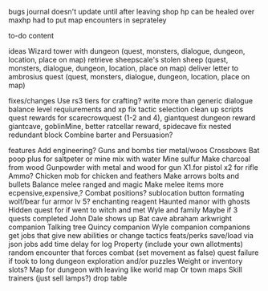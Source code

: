 
bugs
journal doesn't update until after leaving shop
hp can be healed over maxhp
had to put map encounters in seprateley

to-do content

ideas
Wizard tower with dungeon  (quest, monsters, dialogue, dungeon, location, place on map)
retrieve sheepscale's stolen sheep  (quest, monsters, dialogue, dungeon, location, place on map)
deliver letter to ambrosius quest (quest, monsters, dialogue, dungeon, location, place on map)

fixes/changes
Use rs3 tiers for crafting?
write more than generic dialogue
balance level requiurements and xp
fix tactic selection
clean up scripts
quest rewards for scarecrowquest (1-2 and 4), giantquest
dungeon reward giantcave, goblinMine, better ratcellar reward, spidecave
fix nested redundant block
Combine barter and Persuasion?


features
Add engineering?
Guns and bombs tier metal/woos
Crossbows
Bat poop plus for saltpeter or mine mix with water
Mine sulfur
Make charcoal from wood
Gunpowder with metal and wood for gun
X1.for pistol x2 for rifle
Ammo?
Chicken mob for chicken and feathers
Make arrows bolts and bullets
Balance melee ranged and magic
Make melee items more ecpensive,expensive,?
Combat positions?
sublocation button formating
wolf/bear fur armor lv 5?
enchanting reagent
Haunted manor with ghosts 
Hidden quest for if went to witch and met Wyle and family 
Maybe if 3 quests completed John Dale shows up
Bat cave
abraham arkwright companion
Talking tree
Quincy companion
Wyle companion
companions get jobs that give new abilities or change tactics
feats/perks
save/load via json
jobs
add time delay for log
Property (include your own allotments)
random encounter that forces combat (set movement as false)
quest failure if took to long
dungeon exploration and/or puzzles
Weight or inventory slots?
Map for dungeon with leaving like world map
Or town maps
Skill trainers (just sell lamps?)
drop table